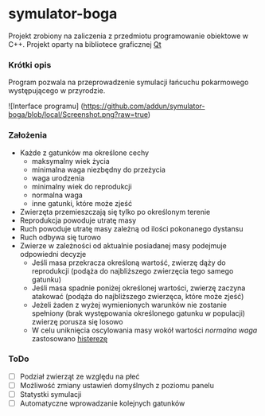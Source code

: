 # symulator-boga
Projekt zrobiony na zaliczenia z przedmiotu programowanie obiektowe w C++. Projekt oparty na bibliotece graficznej [Qt](https://www.qt.io)

### Krótki opis
Program pozwala na przeprowadzenie symulacji łańcuchu pokarmowego występującego w przyrodzie.

![Interface programu]
(https://github.com/addun/symulator-boga/blob/local/Screenshot.png?raw=true)

### Założenia
* Każde z gatunków ma określone cechy
  * maksymalny wiek życia
  * minimalna waga niezbędny do przeżycia
  * waga urodzenia
  * minimalny wiek do reprodukcji
  * normalna waga 
  * inne gatunki, które może zjeść
* Zwierzęta przemieszczają się tylko po określonym terenie
* Reprodukcja powoduje utratę masy
* Ruch powoduje utratę masy zależną od ilości pokonanego dystansu
* Ruch odbywa się turowo
* Zwierze w zależności od aktualnie posiadanej masy podejmuje odpowiedni decyzje
  * Jeśli masa przekracza określoną wartość, zwierzę dąży do reprodukcji (podąża do najbliższego zwierzęcia tego samego gatunku)
  * Jeśli masa spadnie poniżej określonej wartości, zwierzę zaczyna atakować (podąża do najbliższego zwierzęca, które może zjeść)
  * Jeżeli żaden z wyżej wymienionych warunków nie zostanie spełniony (brak występowania określonego gatunku w populacji) zwierzę porusza się losowo
  * W celu uniknięcia oscylowania masy wokół wartości *normalna waga* zastosowano [histerezę](https://pl.wikipedia.org/wiki/Histereza)

### ToDo
- [ ] Podział zwierząt ze względu na płeć
- [ ] Możliwość zmiany ustawień domyślnych z poziomu panelu 
- [ ] Statystki symulacji
- [ ] Automatyczne wprowadzanie kolejnych gatunków
